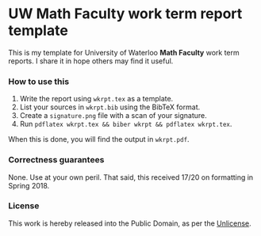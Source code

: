 # UW Math Faculty work term report template

This is my template for University of Waterloo **Math Faculty** work term reports.
I share it in hope others may find it useful.

### How to use this

1. Write the report using `wkrpt.tex` as a template.
2. List your sources in `wkrpt.bib` using the BibTeX format.
3. Create a `signature.png` file with a scan of your signature.
4. Run `pdflatex wkrpt.tex && biber wkrpt && pdflatex wkrpt.tex`.

When this is done, you will find the output in `wkrpt.pdf`.

### Correctness guarantees

None. Use at your own peril. That said, this received 17/20 on formatting in Spring 2018.

### License

This work is hereby released into the Public Domain, as per the [Unlicense](LICENSE).
